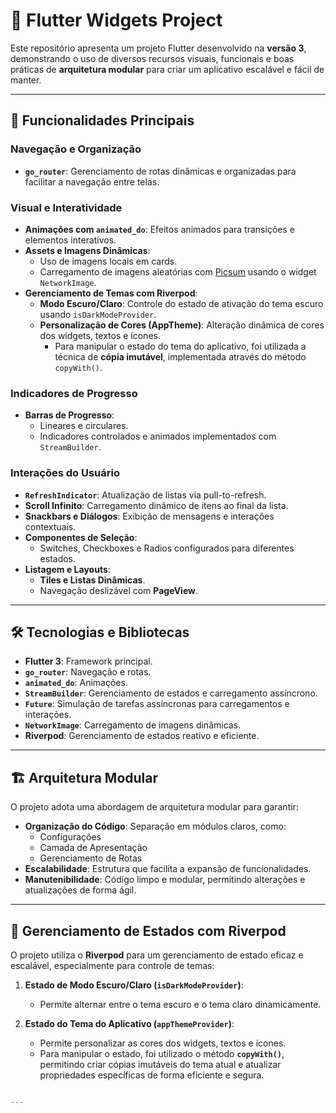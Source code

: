 # 📱 Flutter Widgets Project

Este repositório apresenta um projeto Flutter desenvolvido na **versão 3**, demonstrando o uso de diversos recursos visuais, funcionais e boas práticas de **arquitetura modular** para criar um aplicativo escalável e fácil de manter.

---

## 🚀 **Funcionalidades Principais**

### Navegação e Organização

- **`go_router`**: Gerenciamento de rotas dinâmicas e organizadas para facilitar a navegação entre telas.

### Visual e Interatividade

- **Animações com `animated_do`**: Efeitos animados para transições e elementos interativos.
- **Assets e Imagens Dinâmicas**:
  - Uso de imagens locais em cards.
  - Carregamento de imagens aleatórias com [Picsum](https://picsum.photos/) usando o widget `NetworkImage`.
- **Gerenciamento de Temas com Riverpod**:
  - **Modo Escuro/Claro**: Controle do estado de ativação do tema escuro usando `isDarkModeProvider`.
  - **Personalização de Cores (AppTheme)**: Alteração dinâmica de cores dos widgets, textos e ícones.
    - Para manipular o estado do tema do aplicativo, foi utilizada a técnica de **cópia imutável**, implementada através do método `copyWith()`.

### Indicadores de Progresso

- **Barras de Progresso**:
  - Lineares e circulares.
  - Indicadores controlados e animados implementados com `StreamBuilder`.

### Interações do Usuário

- **`RefreshIndicator`**: Atualização de listas via pull-to-refresh.
- **Scroll Infinito**: Carregamento dinâmico de itens ao final da lista.
- **Snackbars e Diálogos**: Exibição de mensagens e interações contextuais.
- **Componentes de Seleção**:
  - Switches, Checkboxes e Radios configurados para diferentes estados.
- **Listagem e Layouts**:
  - **Tiles e Listas Dinâmicas**.
  - Navegação deslizável com **PageView**.

---

## 🛠 **Tecnologias e Bibliotecas**

- **Flutter 3**: Framework principal.
- **`go_router`**: Navegação e rotas.
- **`animated_do`**: Animações.
- **`StreamBuilder`**: Gerenciamento de estados e carregamento assíncrono.
- **`Future`**: Simulação de tarefas assíncronas para carregamentos e interações.
- **`NetworkImage`**: Carregamento de imagens dinâmicas.
- **Riverpod**: Gerenciamento de estados reativo e eficiente.

---

## 🏗 **Arquitetura Modular**

O projeto adota uma abordagem de arquitetura modular para garantir:

- **Organização do Código**: Separação em módulos claros, como:
  - Configurações
  - Camada de Apresentação
  - Gerenciamento de Rotas
- **Escalabilidade**: Estrutura que facilita a expansão de funcionalidades.
- **Manutenibilidade**: Código limpo e modular, permitindo alterações e atualizações de forma ágil.

---

## 🎨 **Gerenciamento de Estados com Riverpod**

O projeto utiliza o **Riverpod** para um gerenciamento de estado eficaz e escalável, especialmente para controle de temas:

1. **Estado de Modo Escuro/Claro (`isDarkModeProvider`)**:

   - Permite alternar entre o tema escuro e o tema claro dinamicamente.

2. **Estado do Tema do Aplicativo (`appThemeProvider`)**:
   - Permite personalizar as cores dos widgets, textos e ícones.
   - Para manipular o estado, foi utilizado o método **`copyWith()`**, permitindo criar cópias imutáveis do tema atual e atualizar propriedades específicas de forma eficiente e segura.

```dart

---
```

